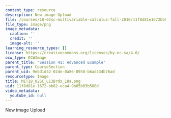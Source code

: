 ```yaml
---
content_type: resource
description: New image Upload
file: /courses/18-02sc-multivariable-calculus-fall-2010/11f8d81e1672bb82eca49b65b03b580d_MIT18_02SC_L13Brds_18a.png
file_type: image/png
image_metadata:
  caption: ''
  credit: ''
  image-alt: ''
learning_resource_types: []
license: https://creativecommons.org/licenses/by-nc-sa/4.0/
ocw_type: OCWImage
parent_title: 'Session 41: Advanced Example'
parent_type: CourseSection
parent_uid: 9ebd1d32-024e-0a86-8958-b6ad334b76ad
resourcetype: Image
title: MIT18_02SC_L13Brds_18a.png
uid: 11f8d81e-1672-bb82-eca4-9b65b03b580d
video_metadata:
  youtube_id: null
---
```

New image Upload